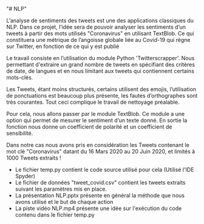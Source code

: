 "# NLP" 

L’analyse de sentiments des tweets est une des applications classiques du NLP. Dans ce projet, l’idée sera de pouvoir analyser les sentiments d’un tweets à partir des mots utilisés "Coronavirus" en utilisant TextBlob. Ce qui constituera une métrique de l’angoisse globale liée au Covid-19 qui règne sur Twitter, en fonction de ce qui y est publié

Le travail consiste en l’utilisation du module Python 'Twitterscrapper'. Nous permettant d'extraire un grand nombre de tweets en spécifiant des critères de date, de langues et en nous limitant aux tweets qui contiennent certains mots-clés. 

Les Tweets, étant moins structurés, certains utilisent des emojis, l’utilisation de ponctuations est beaucoup plus présente, les fautes d’orthographes sont très courantes. Tout ceci complique le travail de nettoyage préalable.

Pour cela, nous allons passer par le module TextBlob. Ce module a une option qui permet de mesurer le sentiment d’un texte donné. En sortie la fonction nous donne un coefficient de polarité et un coefficient de sensibilité.

Dans notre cas nous avons pris en considération les Tweets contenant le mot clé "Coronavirus" datant du 16 Mars 2020 au 20 Juin 2020, et limités à 1000 Tweets extraits ! 

- Le fichier temp.py contient le code source utilisé pour cela (Utilisé l'IDE Spyder)
- Le fichier de données "tweet_covid.csv" contient les tweets extraits suivant les paramètres mis en place.
- La présentation NLP.pptx présente en général la méthode que nous avons utilisé et le but de chaque action 
- La piste vidéo NLP.mp4 présente une idée sur l'exécution du code contenu dans le fichier temp.py
